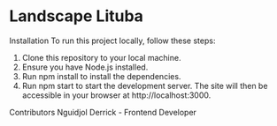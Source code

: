 # Landscape Lituba

Installation To run this project locally, follow these steps:

1. Clone this repository to your local machine.
2. Ensure you have Node.js installed.
3. Run npm install to install the dependencies.
4. Run npm start to start the development server. The site will then be accessible in your browser at http://localhost:3000.

Contributors Nguidjol Derrick - Frontend Developer